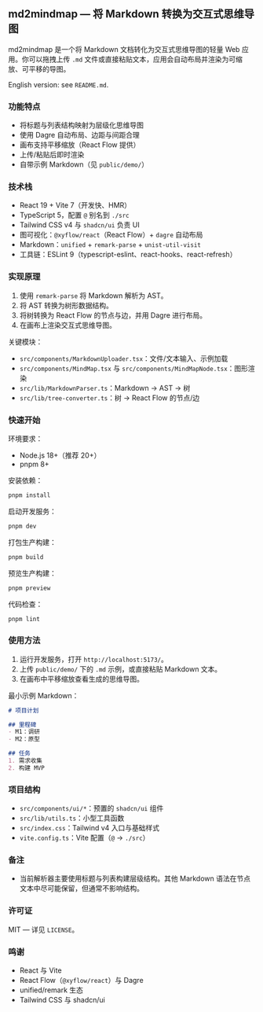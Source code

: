 ## md2mindmap — 将 Markdown 转换为交互式思维导图

md2mindmap 是一个将 Markdown 文档转化为交互式思维导图的轻量 Web 应用。你可以拖拽上传 `.md` 文件或直接粘贴文本，应用会自动布局并渲染为可缩放、可平移的导图。

English version: see `README.md`.

### 功能特点
- 将标题与列表结构映射为层级化思维导图
- 使用 Dagre 自动布局、边距与间距合理
- 画布支持平移缩放（React Flow 提供）
- 上传/粘贴后即时渲染
- 自带示例 Markdown（见 `public/demo/`）

### 技术栈
- React 19 + Vite 7（开发快、HMR）
- TypeScript 5，配置 `@` 别名到 `./src`
- Tailwind CSS v4 与 `shadcn/ui` 负责 UI
- 图可视化：`@xyflow/react`（React Flow）+ `dagre` 自动布局
- Markdown：`unified` + `remark-parse` + `unist-util-visit`
- 工具链：ESLint 9（typescript-eslint、react-hooks、react-refresh）

### 实现原理
1. 使用 `remark-parse` 将 Markdown 解析为 AST。
2. 将 AST 转换为树形数据结构。
3. 将树转换为 React Flow 的节点与边，并用 Dagre 进行布局。
4. 在画布上渲染交互式思维导图。

关键模块：
- `src/components/MarkdownUploader.tsx`：文件/文本输入、示例加载
- `src/components/MindMap.tsx` 与 `src/components/MindMapNode.tsx`：图形渲染
- `src/lib/MarkdownParser.ts`：Markdown → AST → 树
- `src/lib/tree-converter.ts`：树 → React Flow 的节点/边

### 快速开始
环境要求：
- Node.js 18+（推荐 20+）
- pnpm 8+

安装依赖：
```bash
pnpm install
```

启动开发服务：
```bash
pnpm dev
```

打包生产构建：
```bash
pnpm build
```

预览生产构建：
```bash
pnpm preview
```

代码检查：
```bash
pnpm lint
```

### 使用方法
1. 运行开发服务，打开 `http://localhost:5173/`。
2. 上传 `public/demo/` 下的 `.md` 示例，或直接粘贴 Markdown 文本。
3. 在画布中平移缩放查看生成的思维导图。

最小示例 Markdown：
```markdown
# 项目计划

## 里程碑
- M1：调研
- M2：原型

## 任务
1. 需求收集
2. 构建 MVP
```

### 项目结构
- `src/components/ui/*`：预置的 `shadcn/ui` 组件
- `src/lib/utils.ts`：小型工具函数
- `src/index.css`：Tailwind v4 入口与基础样式
- `vite.config.ts`：Vite 配置（`@` → `./src`）

### 备注
- 当前解析器主要使用标题与列表构建层级结构。其他 Markdown 语法在节点文本中尽可能保留，但通常不影响结构。

### 许可证
MIT — 详见 `LICENSE`。

### 鸣谢
- React 与 Vite
- React Flow（`@xyflow/react`）与 Dagre
- unified/remark 生态
- Tailwind CSS 与 shadcn/ui

